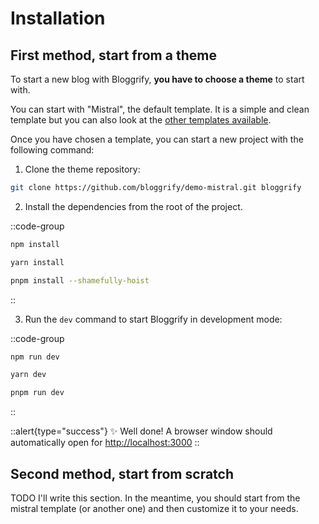 # Installation

## First method, start from a theme

To start a new blog with Bloggrify, **you have to choose a theme** to start with.

You can start with "Mistral", the default template. It is a simple and clean template but you can also look at the [other templates available](https://bloggrify.com/#templates).

Once you have chosen a template, you can start a new project with the following command:

1. Clone the theme repository:

```bash
git clone https://github.com/bloggrify/demo-mistral.git bloggrify
```

2. Install the dependencies from the root of the project.

::code-group

  ```bash [npm]
  npm install
  ```

  ```bash [yarn]
  yarn install
  ```

  ```bash [pnpm]
  pnpm install --shamefully-hoist
  ```

::

3. Run the `dev` command to start Bloggrify in development mode:

::code-group

```bash [npm]
npm run dev
```

```bash [yarn]
yarn dev
```

```bash [pnpm]
pnpm run dev
```

::

::alert{type="success"}
✨ Well done! A browser window should automatically open for <http://localhost:3000>
::


## Second method, start from scratch

TODO I'll write this section. In the meantime, you should start from the mistral template (or another one) and then customize it to your needs.
